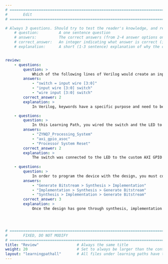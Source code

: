 ```yaml
---
# ================================================================================
#       Edit
# ================================================================================

# Always 3 questions. Should try to test the reader's knowledge, and reinforce the key points you want them to remember.
    # question:         A one sentence question
    # answers:          The correct answers (from 2-4 answer options only). Should be surrounded by quotes.
    # correct_answer:   An integer indicating what answer is correct (index starts from 0)
    # explanation:      A short (1-3 sentence) explanation of why the correct answer is correct. Can add additional context if desired


review:
    - questions:
        question: >
            Which of the following lines of Verilog would create an input wire named 'switch'?
        answers:
            - "switch = input wire [3:0]"
            - "input wire [3:0] switch"
            - "wire input [3:0] switch"
        correct_answer: 2
        explanation: >
            In Verilog, keywords have a specific purpose and need to be written in a specific order. 

    - questions:
        question: >
            In this Learning Path, you wired the switch and the LED to which of the following blocks?
        answers:
            - "ZYNQ7_Processing_System"
            - "axi_gpio_asoc"
            - "Processor System Reset"
        correct_answer: 2
        explanation: >
            The switch was connected to the LED to the custom AXI GPIO peripheral. 
               
    - questions:
        question: >
            In order to program the device with the design, you must complete several steps in a certain order, choose the correct option.
        answers:
            - "Generate Bitstream > Synthesis > Implementation"
            - "Implementation > Synthesis > Generate Bitstream"
            - "Synthesis > Implementation > Generate Bitstream"
        correct_answer: 3
        explanation: >
            Once the design has gone through synthesis, implementation and then had a bitstream generated, it can be deployed to an FPGA device. 




# ================================================================================
#       FIXED, DO NOT MODIFY
# ================================================================================
title: "Review"                 # Always the same title
weight: 20                      # Set to always be larger than the content in this path
layout: "learningpathall"       # All files under learning paths have this same wrapper
---
```

